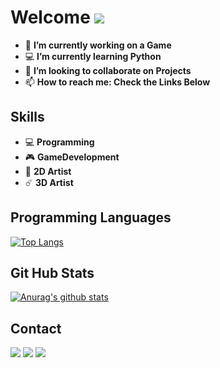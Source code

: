 # Welcome <img src="https://img.icons8.com/fluent/50/000000/github.png"/>

- 🔭 **I’m currently working on a Game**
- 💻 **I’m currently learning Python**
- 👯 **I’m looking to collaborate on Projects**
- 📫 **How to reach me: Check the Links Below** 

## Skills
* 💻 **Programming**    
* 🎮 **GameDevelopment**         
* 🎨 **2D Artist** 
* ☄️ **3D Artist**

## Programming Languages

[![Top Langs](https://github-readme-stats.vercel.app/api/top-langs/?username=indieD3v)](https://github.com/indieD3v/github-readme-stats)


## Git Hub Stats

[![Anurag's github stats](https://github-readme-stats.vercel.app/api?username=indieD3v&show_icons=true&theme=buefy)](https://github.com/indieD3v/github-readme-stats)
   
   
## Contact
<a href="https://www.instagram.com/starlightgames_/"><img src="https://img.icons8.com/cute-clipart/64/000000/instagram-new.png"/></a>       <a href="https://mail.google.com/"><img src="https://img.icons8.com/plasticine/64/000000/gmail.png"/></a> <a href="https://www.linkedin.com/in/tanmay-m-1ab07b1b6/"><img src="https://img.icons8.com/dusk/64/000000/linkedin.png"/></a>     



